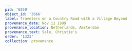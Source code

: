 ```yaml
---
pid: '6250'
object_id: '3666'
label: Travelers on a Country Road with a Village Beyond
provenance_date: Nov 11 1999
provenance_location: Netherlands, Amsterdam
provenance_text: Sale, Christie's
order: '1323'
collection: provenance
---
```

